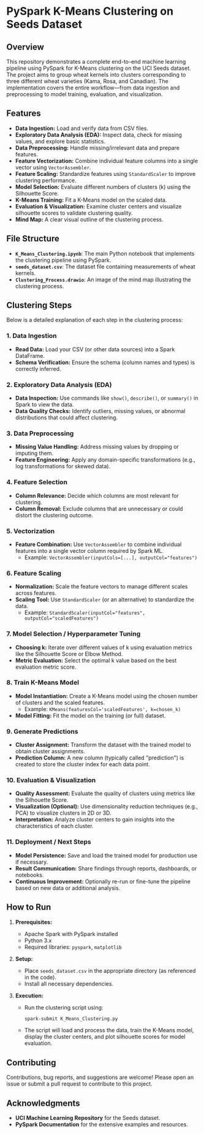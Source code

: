 # PySpark K-Means Clustering on Seeds Dataset

## Overview

This repository demonstrates a complete end-to-end machine learning pipeline using PySpark for K-Means clustering on the UCI Seeds dataset. The project aims to group wheat kernels into clusters corresponding to three different wheat varieties (Kama, Rosa, and Canadian). The implementation covers the entire workflow—from data ingestion and preprocessing to model training, evaluation, and visualization.

## Features

- **Data Ingestion:** Load and verify data from CSV files.
- **Exploratory Data Analysis (EDA):** Inspect data, check for missing values, and explore basic statistics.
- **Data Preprocessing:** Handle missing/irrelevant data and prepare features.
- **Feature Vectorization:** Combine individual feature columns into a single vector using `VectorAssembler`.
- **Feature Scaling:** Standardize features using `StandardScaler` to improve clustering performance.
- **Model Selection:** Evaluate different numbers of clusters (k) using the Silhouette Score.
- **K-Means Training:** Fit a K-Means model on the scaled data.
- **Evaluation & Visualization:** Examine cluster centers and visualize silhouette scores to validate clustering quality.
- **Mind Map:** A clear visual outline of the clustering process.

## File Structure

- **`K_Means_Clustering.ipynb`**: The main Python notebook that implements the clustering pipeline using PySpark.
- **`seeds_dataset.csv`**: The dataset file containing measurements of wheat kernels.
- **`Clustering_Process.drawio`**: An image of the mind map illustrating the clustering process.

## Clustering Steps

Below is a detailed explanation of each step in the clustering process:

### 1. Data Ingestion
- **Read Data:** Load your CSV (or other data sources) into a Spark DataFrame.
- **Schema Verification:** Ensure the schema (column names and types) is correctly inferred.

### 2. Exploratory Data Analysis (EDA)
- **Data Inspection:** Use commands like `show()`, `describe()`, or `summary()` in Spark to view the data.
- **Data Quality Checks:** Identify outliers, missing values, or abnormal distributions that could affect clustering.

### 3. Data Preprocessing
- **Missing Value Handling:** Address missing values by dropping or imputing them.
- **Feature Engineering:** Apply any domain-specific transformations (e.g., log transformations for skewed data).

### 4. Feature Selection
- **Column Relevance:** Decide which columns are most relevant for clustering.
- **Column Removal:** Exclude columns that are unnecessary or could distort the clustering outcome.

### 5. Vectorization
- **Feature Combination:** Use `VectorAssembler` to combine individual features into a single vector column required by Spark ML.
  - Example: `VectorAssembler(inputCols=[...], outputCol="features")`

### 6. Feature Scaling
- **Normalization:** Scale the feature vectors to manage different scales across features.
- **Scaling Tool:** Use `StandardScaler` (or an alternative) to standardize the data.
  - Example: `StandardScaler(inputCol="features", outputCol="scaledFeatures")`

### 7. Model Selection / Hyperparameter Tuning
- **Choosing k:** Iterate over different values of k using evaluation metrics like the Silhouette Score or Elbow Method.
- **Metric Evaluation:** Select the optimal k value based on the best evaluation metric score.

### 8. Train K-Means Model
- **Model Instantiation:** Create a K-Means model using the chosen number of clusters and the scaled features.
  - Example: `KMeans(featuresCol='scaledFeatures', k=chosen_k)`
- **Model Fitting:** Fit the model on the training (or full) dataset.

### 9. Generate Predictions
- **Cluster Assignment:** Transform the dataset with the trained model to obtain cluster assignments.
- **Prediction Column:** A new column (typically called "prediction") is created to store the cluster index for each data point.

### 10. Evaluation & Visualization
- **Quality Assessment:** Evaluate the quality of clusters using metrics like the Silhouette Score.
- **Visualization (Optional):** Use dimensionality reduction techniques (e.g., PCA) to visualize clusters in 2D or 3D.
- **Interpretation:** Analyze cluster centers to gain insights into the characteristics of each cluster.

### 11. Deployment / Next Steps
- **Model Persistence:** Save and load the trained model for production use if necessary.
- **Result Communication:** Share findings through reports, dashboards, or notebooks.
- **Continuous Improvement:** Optionally re-run or fine-tune the pipeline based on new data or additional analysis.

## How to Run

1. **Prerequisites:**
   - Apache Spark with PySpark installed
   - Python 3.x
   - Required libraries: `pyspark`, `matplotlib`

2. **Setup:**
   - Place `seeds_dataset.csv` in the appropriate directory (as referenced in the code).
   - Install all necessary dependencies.

3. **Execution:**
   - Run the clustering script using:
     ```bash
     spark-submit K_Means_Clustering.py
     ```
   - The script will load and process the data, train the K-Means model, display the cluster centers, and plot silhouette scores for model evaluation.

## Contributing

Contributions, bug reports, and suggestions are welcome! Please open an issue or submit a pull request to contribute to this project.

## Acknowledgments

- **UCI Machine Learning Repository** for the Seeds dataset.
- **PySpark Documentation** for the extensive examples and resources.
